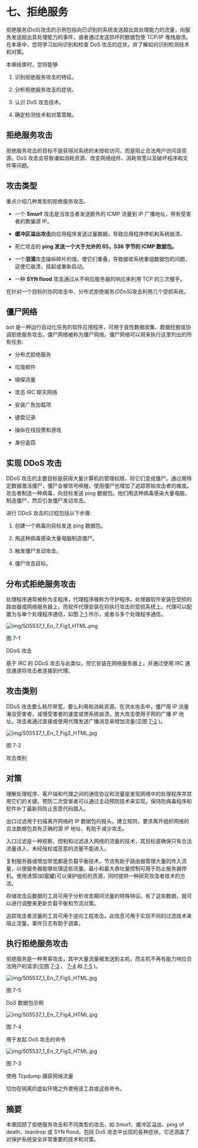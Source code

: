 # 七、拒绝服务

拒绝服务(DoS)攻击的示例包括向已识别的系统发送超出其处理能力的流量，向服务发送超出其处理能力的事件，或者通过发送损坏的数据包使 TCP/IP 堆栈崩溃。在本章中，您将学习如何识别和检查 DoS 攻击的症状，并了解如何识别检测技术和对策。

本章结束时，您将能够

1.  识别拒绝服务攻击的特征。

2.  分析拒绝服务攻击的症状。

3.  认识 DoS 攻击技术。

4.  确定检测技术和对策策略。

## 拒绝服务攻击

拒绝服务攻击的目标不是获得对系统的未授权访问，而是阻止合法用户访问该资源。DoS 攻击会导致诸如消耗资源、改变网络组件、消耗带宽以及破坏程序和文件等问题。

## 攻击类型

重点介绍几种类型的拒绝服务攻击。

*   一个 **Smurf** 攻击是当攻击者发送额外的 ICMP 流量到 IP 广播地址，带有受害者的欺骗源 IP。

*   **缓冲区溢出攻击**向应用程序发送过量数据，导致应用程序停机和系统崩溃。

*   死亡攻击的 **ping 发送一个大于允许的 65，536 字节的 ICMP 数据包。**

*   一个**泪滴**攻击操纵碎片的值，使它们重叠，导致接收系统重组数据包的问题，这使它崩溃，挂起或重新启动。

*   一种 **SYN flood** 攻击通过从不响应服务器的响应来利用 TCP 的三次握手。

在针对一个目标的协同攻击中，分布式拒绝服务(DDoS)攻击利用几个受损系统。

## 僵尸网络

bot 是一种运行自动化任务的软件应用程序，可用于良性数据收集、数据挖掘或协调拒绝服务攻击。僵尸网络被称为僵尸网络。僵尸网络可以用来执行这里列出的所有任务:

*   分布式拒绝服务

*   垃圾邮件

*   嗅探流量

*   攻击 IRC 聊天网络

*   安装广告加载项

*   键盘记录

*   操纵在线投票和游戏

*   身份盗窃

## 实现 DDoS 攻击

DDoS 攻击的主要目标是获得大量计算机的管理权限，将它们变成僵尸。通过用特定数据激活僵尸，僵尸会被信号唤醒。使用僵尸也增加了追踪原始攻击者的难度。攻击者制造一种病毒，向目标发送 ping 数据包。他们用这种病毒感染大量电脑，制造僵尸，然后引发僵尸发动攻击。

进行 DDoS 攻击的过程包括以下步骤:

1.  创建一个病毒向目标发送 ping 数据包。

2.  用这种病毒感染大量电脑制造僵尸。

3.  触发僵尸发动攻击。

4.  僵尸攻击目标。

## 分布式拒绝服务攻击

处理程序通常被称为主程序，代理程序被称为守护程序。处理器软件安装在受损的路由器或网络服务器上，而软件代理安装在将执行攻击的受损系统上。代理可以配置为与单个处理程序通信，如图 [7-1](#Fig1) 所示，或者与多个处理程序通信。

![img/505537_1_En_7_Fig1_HTML.png](img/505537_1_En_7_Fig1_HTML.png)

图 7-1

DDoS 攻击

基于 IRC 的 DDoS 攻击与此类似，但它安装在网络服务器上，并通过使用 IRC 通信通道将攻击者连接到代理。

## 攻击类别

DDoS 攻击要么耗尽带宽，要么利用和消耗资源。在洪水攻击中，僵尸用 IP 流量淹没受害者，减慢受害者的速度或使系统崩溃。放大攻击使用子网的广播 IP 地址。攻击者通过直接或使用代理发送广播消息来增加流量(见图 [7-2](#Fig2) )。

![img/505537_1_En_7_Fig2_HTML.jpg](img/505537_1_En_7_Fig2_HTML.jpg)

图 7-2

攻击类别

## 对策

理解处理程序、客户端和代理之间的通信协议和流量是发现网络中的处理程序并禁用它们的关键。预防二次受害者可以通过主动预防技术来实现。保持防病毒程序和软件补丁最新将防止恶意代码插入。

出口过滤用于扫描离开网络的 IP 数据包的报头。建立规则，要求离开组织网络的合法数据包具有正确的源 IP 地址，有助于减少攻击。

入口过滤是一种观察、控制和过滤进入网络的流量的技术，其目标是确保只有合法流量进入，未经授权或恶意的流量不能进入。

复制服务器或增加带宽都是负载平衡技术。节流有助于路由器管理大量的传入流量，以便服务器能够处理这些流量。最小和最大吞吐量控制可用于防止服务器停机。使用诱饵(如蜜罐)可以保护组织的资源，同时提供一种研究攻击者技术的方法。

存储攻击后数据的工具可用于分析攻击期间流量的特殊特征。有了这些数据，就可以进行调整来更新负载平衡和节流对策。

追踪攻击者流量的工具可用于逆向工程攻击。此信息可用于实现不同的过滤技术来阻止流量。事件日志有助于调查。

## 执行拒绝服务攻击

拒绝服务是一种黑客攻击，其中大量流量被发送到主机，而主机不再有能力响应合法用户的请求(见图 [7-3](#Fig3) 、 [7-4](#Fig4) 和 [7-5](#Fig5) )。

![img/505537_1_En_7_Fig5_HTML.jpg](img/505537_1_En_7_Fig5_HTML.jpg)

图 7-5

DoS 数据包示例

![img/505537_1_En_7_Fig4_HTML.jpg](img/505537_1_En_7_Fig4_HTML.jpg)

图 7-4

用于发起 DoS 攻击的命令

![img/505537_1_En_7_Fig3_HTML.jpg](img/505537_1_En_7_Fig3_HTML.jpg)

图 7-3

使用 Tcpdump 捕获网络流量

切勿在隔离的虚拟环境之外使用该工具或这些命令。

## 摘要

本章回顾了拒绝服务攻击和不同类型的攻击，如 Smurf、缓冲区溢出、ping of death、teardrop 或 SYN flood，包括 DoS 攻击中出现的各种症状。它还涵盖了对保护系统安全非常重要的技术和对策。